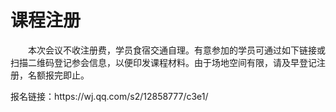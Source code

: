 # 课程注册

<div style="text-indent:2em">
 <p>本次会议不收注册费，学员食宿交通自理。有意参加的学员可通过如下链接或扫描二维码登记参会信息，以便印发课程材料。由于场地空间有限，请及早登记注册，名额报完即止。</p>

</div>


<p>报名链接：https://wj.qq.com/s2/12858777/c3e1/</p>

</div>
